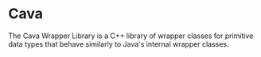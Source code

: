 # Cava
The Cava Wrapper Library is a C++ library of wrapper classes for primitive data types that behave similarly to Java's internal wrapper classes.
